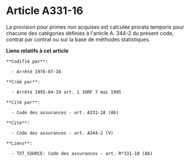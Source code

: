 # Article A331-16

La provision pour primes non acquises est calculée prorata temporis pour chacune des catégories définies à l'article A. 344-2
du présent code, contrat par contrat ou sur la base de méthodes statistiques.

**Liens relatifs à cet article**

	**Codifié par**:

	  - Arrêté 1976-07-16

	**Créé par**:

	  - Arrêté 1995-04-19 art. 1 JORF 7 mai 1995

	**Cité par**:

	  - Code des assurances - art. A331-18 (Ab)

	**Cite**:

	  - Code des assurances - art. A344-2 (V)

	**Liens**:

	  - TXT_SOURCE: Code des assurances - art. R*331-18 (Ab)
